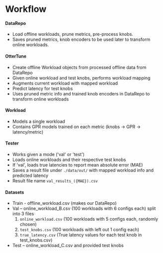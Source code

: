 # Workflow

#### DataRepo
* Load offline workloads, prune metrics, pre-process knobs.
* Saves pruned metrics, knob encoders to be used later to transform online workloads.

#### OtterTune 
* Create offline Workload objects from processed offline data from DataRepo  
* Given online workload and test knobs, performs workload mapping
* Augments current workload with mapped workload
* Predict latency for test knobs  
* Uses pruned metric info and trained knob encoders in DataRepo to transform online workloads

#### Workload
* Models a single workload
* Contains GPR models trained on each metric (knobs -> GPR -> latency/metric)

#### Tester
* Works given a mode ('val' or 'test')
* Loads online workloads and their respective test knobs
* If 'val', loads true latencies to report mean absolute error (MAE)
* Saves a result file under `./data/out/` with mapped workload info and predicted latency
* Result file name `val_results_({MAE}).csv`

#### Datasets
* Train - offline_workload.csv (makes our DataRepo)
* Val – online_workload_B.csv (100 workloads with 6 configs each) split into 3 files
    1. `online_workload.csv` (100 workloads with 5 configs each, randomly chosen)
    2. `test_knobs.csv` (100 workloads with left out 1 config each)
    3. `true_latency.csv` (True latency values for each test knob in test_knobs.csv)
* Test – online_workload_C.csv and provided test knobs
